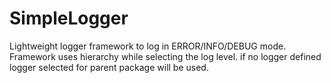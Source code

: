 # SimpleLogger
Lightweight logger framework to log in ERROR/INFO/DEBUG mode. Framework uses hierarchy while selecting the log level. if no logger defined logger selected for parent package will be used. 
